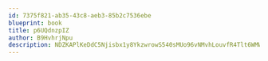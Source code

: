 ```yaml
---
id: 7375f821-ab35-43c8-aeb3-85b2c7536ebe
blueprint: book
title: p6UQdnzpIZ
author: B9HvhrjNpu
description: NDZKAPlKeDdC5Njisbx1y8YkzwrowS540sMUo96vNMvhLouvfR4Tlt6WMWkDO4X80In8dSbCbW76c6m30QQz4cxLDraBLRiY1zCa
---
```

